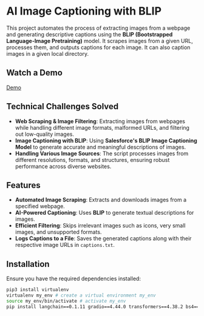 # AI Image Captioning with BLIP

This project automates the process of extracting images from a webpage and generating descriptive captions using the **BLIP (Bootstrapped Language-Image Pretraining)** model. It scrapes images from a given URL, processes them, and outputs captions for each image. It can also caption images in a given local directory.

## Watch a Demo
[Demo](https://drive.google.com/file/d/1mVSp2PCrlqDKlms2IYnqqz5XiuuhhjcL/view?usp=sharing) 

## Technical Challenges Solved
- **Web Scraping & Image Filtering**: Extracting images from webpages while handling different image formats, malformed URLs, and filtering out low-quality images.
- **Image Captioning with BLIP**: Using **Salesforce's BLIP Image Captioning Model** to generate accurate and meaningful descriptions of images.
- **Handling Various Image Sources**: The script processes images from different resolutions, formats, and structures, ensuring robust performance across diverse websites.

## Features
- **Automated Image Scraping**: Extracts and downloads images from a specified webpage.
- **AI-Powered Captioning**: Uses **BLIP** to generate textual descriptions for images.
- **Efficient Filtering**: Skips irrelevant images such as icons, very small images, and unsupported formats.
- **Logs Captions to a File**: Saves the generated captions along with their respective image URLs in `captions.txt`.

## Installation
Ensure you have the required dependencies installed:

```bash
pip3 install virtualenv 
virtualenv my_env # create a virtual environment my_env
source my_env/bin/activate # activate my_env
pip install langchain==0.1.11 gradio==4.44.0 transformers==4.38.2 bs4==0.0.2 requests==2.31.0 torch==2.2.1
